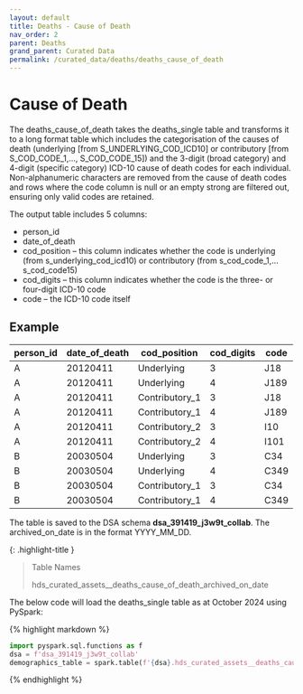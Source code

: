 ```yaml
---
layout: default
title: Deaths - Cause of Death
nav_order: 2
parent: Deaths
grand_parent: Curated Data
permalink: /curated_data/deaths/deaths_cause_of_death
---
```


# Cause of Death

The deaths_cause_of_death takes the deaths_single table and transforms it to a long format table which includes the categorisation of the causes of death (underlying [from S_UNDERLYING_COD_ICD10] or contributory [from S_COD_CODE_1,…, S_COD_CODE_15]) and the 3-digit (broad category) and 4-digit (specific category) ICD-10 cause of death codes for each individual. Non-alphanumeric characters are removed from the cause of death codes and rows where the code column is null or an empty strong are filtered out, ensuring only valid codes are retained.

The output table includes 5 columns:
-	person_id
-	date_of_death
-	cod_position – this column indicates whether the code is underlying (from s_underlying_cod_icd10) or contributory (from s_cod_code_1,…s_cod_code15)
-	cod_digits – this column indicates whether the code is the three- or four-digit ICD-10 code
-	code – the ICD-10 code itself

## Example

| person_id | date_of_death | cod_position | cod_digits | code |
| --- | --- | --- | --- | --- |
| A | 20120411 | Underlying | 3 | J18 |
| A | 20120411 | Underlying | 4 | J189 |
| A | 20120411 | Contributory_1 | 3  | J18 |
| A | 20120411 | Contributory_1 | 4 | J189 |
| A | 20120411 | Contributory_2 | 3 | I10 |
| A | 20120411 | Contributory_2 | 4 | I101 |
| B | 20030504 | Underlying | 3 | C34 |
| B | 20030504 | Underlying | 4 | C349 |
| B | 20030504 | Contributory_1 | 3 | C34 |
| B | 20030504 | Contributory_1 | 4 | C349 |




The table is saved to the DSA schema **dsa_391419_j3w9t_collab**. The archived_on_date is in the format YYYY_MM_DD.

{: .highlight-title }
> Table Names
>
> >
> hds_curated_assets__deaths_cause_of_death_archived_on_date
> 

The below code will load the deaths_single table as at October 2024 using PySpark:

{% highlight markdown %}
```python
import pyspark.sql.functions as f
dsa = f'dsa_391419_j3w9t_collab'
demographics_table = spark.table(f'{dsa}.hds_curated_assets__deaths_cause_of_death_2024_10_01')
```
{% endhighlight %}
